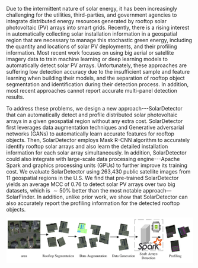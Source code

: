 Due to the intermittent nature of solar energy, it has been increasingly challenging for the utilities, third-parties, and government agencies to integrate distributed energy resources generated by rooftop solar photovoltaic (PV) arrays into smart grids. Recently, there is a rising interest in automatically collecting solar installation information in a geospatial region that are necessary to manage this stochastic green energy, including the quantity and locations of solar PV deployments, and their profiling information. Most recent work focuses on using big aerial or satellite imagery data to train machine learning or deep learning models to automatically detect solar PV arrays. Unfortunately, these approaches are suffering low detection accuracy due to the insufficient sample and feature learning when building their models, and the separation of rooftop object segmentation and identification during their detection process. In addition, most recent approaches cannot report accurate multi-panel detection results. 

To address these problems, we design a new approach---SolarDetector that can automatically detect and profile distributed solar photovoltaic arrays in a given geospatial region without any extra cost. SolarDetector first leverages data augmentation techniques and Generative adversarial networks (GANs) to automatically learn accurate features for rooftop objects. Then, SolarDetector employs Mask R-CNN algorithm to accurately identify rooftop solar arrays and also learn the detailed installation information for each solar array simultaneously. In addition, SolarDetector could also integrate with large-scale data processing engine---Apache Spark and graphics processing units (GPUs) to further improve its training cost. We evaluate SolarDetector using 263,430 public satellite images from 11 geospatial regions in the U.S. We find that pre-trained SolarDetector yields an average MCC of 0.76 to detect solar PV arrays over two big datasets, which is $\sim50$\% better than the most notable approach—SolarFinder. In addition, unlike prior work, we show that SolarDetector can also accurately report the profiling information for the detected rooftop objects.

![My Image](./img/pipeline_update.png)